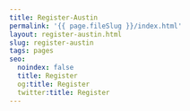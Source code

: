 ```yaml
---
title: Register-Austin
permalink: '{{ page.fileSlug }}/index.html'
layout: register-austin.html
slug: register-austin
tags: pages
seo:
  noindex: false
  title: Register
  og:title: Register
  twitter:title: Register
---
```



